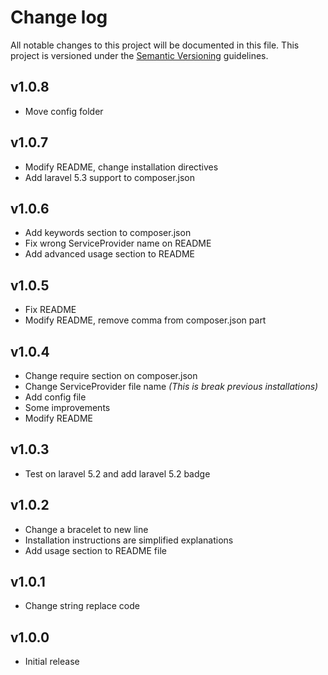 # Change log

All notable changes to this project will be documented in this file. This project is versioned under the [Semantic Versioning](http://semver.org/) guidelines.

## v1.0.8

- Move config folder

## v1.0.7

- Modify README, change installation directives
- Add laravel 5.3 support to composer.json

## v1.0.6

- Add keywords section to composer.json
- Fix wrong ServiceProvider name on README
- Add advanced usage section to README

## v1.0.5

- Fix README
- Modify README, remove comma from composer.json part

## v1.0.4

- Change require section on composer.json
- Change ServiceProvider file name *(This is break previous installations)*
- Add config file
- Some improvements
- Modify README 

## v1.0.3

- Test on laravel 5.2 and add laravel 5.2 badge

## v1.0.2

- Change a bracelet to new line
- Installation instructions are simplified explanations
- Add usage section to README file

## v1.0.1

- Change string replace code

## v1.0.0

- Initial release

